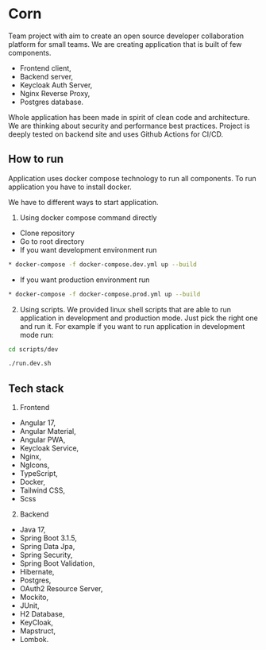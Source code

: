 # Corn

Team project with aim to create an open source developer collaboration platform for small teams. We are creating
application that is built of few components.

* Frontend client,
* Backend server,
* Keycloak Auth Server,
* Nginx Reverse Proxy,
* Postgres database.

Whole application has been made in spirit of clean code and architecture. We are thinking about security and performance
best practices. Project is deeply tested on backend site and uses Github Actions for CI/CD.

## How to run

Application uses docker compose technology to run all components. To run application you have to install docker.

We have to different ways to start application.

1. Using docker compose command directly

* Clone repository 
* Go to root directory
* If you want development environment run 

```bash 
* docker-compose -f docker-compose.dev.yml up --build
```

* If you want production environment run

```bash
* docker-compose -f docker-compose.prod.yml up --build
```

2. Using scripts. We provided linux shell scripts that are able to run application in development and production mode. Just pick the right one and run it.
For example if you want to run application in development mode run:

```bash
cd scripts/dev

./run.dev.sh
```

## Tech stack

1. Frontend

* Angular 17,
* Angular Material,
* Angular PWA,
* Keycloak Service,
* Nginx,
* NgIcons,
* TypeScript,
* Docker,
* Tailwind CSS,
* Scss

2. Backend

* Java 17,
* Spring Boot 3.1.5,
* Spring Data Jpa,
* Spring Security,
* Spring Boot Validation,
* Hibernate,
* Postgres,
* OAuth2 Resource Server,
* Mockito,
* JUnit,
* H2 Database,
* KeyCloak,
* Mapstruct,
* Lombok.
